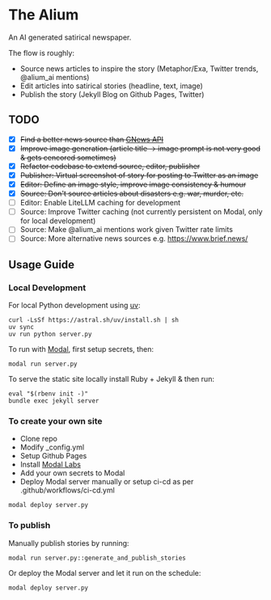 # The Alium
An AI generated satirical newspaper.

The flow is roughly:
- Source news articles to inspire the story (Metaphor/Exa, Twitter trends, @alium_ai mentions)
- Edit articles into satirical stories (headline, text, image)
- Publish the story (Jekyll Blog on Github Pages, Twitter)

## TODO
- [x] ~~Find a better news source than [GNews API](https://gnews.io/)~~
- [x] ~~Improve image generation (article title -> image prompt is not very good & gets cencored sometimes)~~
- [x] ~~Refactor codebase to extend source, editor, publisher~~
- [x] ~~Publisher: Virtual screenshot of story for posting to Twitter as an image~~
- [x] ~~Editor: Define an image style, improve image consistency & humour~~
- [x] ~~Source: Don't source articles about disasters e.g. war, murder, etc.~~
- [ ] Editor: Enable LiteLLM caching for development
- [ ] Source: Improve Twitter caching (not currently persistent on Modal, only for local development)
- [ ] Source: Make @alium_ai mentions work given Twitter rate limits
- [ ] Source: More alternative news sources e.g. https://www.brief.news/

## Usage Guide
### Local Development
For local Python development using [uv](https://docs.astral.sh/uv/):
```
curl -LsSf https://astral.sh/uv/install.sh | sh
uv sync
uv run python server.py
```
To run with [Modal](https://modal.com/), first setup secrets, then:
```
modal run server.py
```
To serve the static site locally install Ruby + Jekyll & then run:
```
eval "$(rbenv init -)"
bundle exec jekyll server
```

### To create your own site
- Clone repo
- Modify _config.yml
- Setup Github Pages
- Install [Modal Labs](https://modal.com/docs/guide)
- Add your own secrets to Modal
- Deploy Modal server manually or setup ci-cd as per .github/workflows/ci-cd.yml
```
modal deploy server.py
```

### To publish
Manually publish stories by running:
```
modal run server.py::generate_and_publish_stories
```
Or deploy the Modal server and let it run on the schedule:
```
modal deploy server.py
```